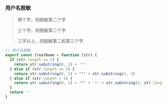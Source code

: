 ### 用户名脱敏

>两个字，则脱敏第二个字
>
>三个字，则脱敏第二个字
>
>三字以上，则脱敏第二和第三个字

```javascript
// 用户名脱敏
export const treatName = function (str) {
  if (str.length == 2) {
    return str.substring(0, 1) + '*'
  } else if (str.length == 3) {
    return str.substring(0, 1) + "*" + str.substring(2, 3)
  } else if (str.length > 3) {
    return str.substring(0, 1) + "*" + '*' + str.substring(3, str.length)
  }
  return ''
}
```

